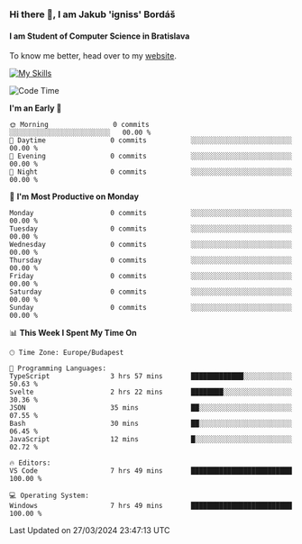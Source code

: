 ### Hi there 👋, I am Jakub 'igniss' Bordáš

#### I am Student of Computer Science in Bratislava
To know me better, head over to my [website](https://bordas.sk).

[![My Skills](https://skillicons.dev/icons?i=js,html,css,figma,svelte,java,kotlin,python,postgresql,typescript,nest,nodejs)](https://bordas.sk)


<!--START_SECTION:waka-->
![Code Time](http://img.shields.io/badge/Code%20Time-1%2C449%20hrs%2052%20mins-blue)

**I'm an Early 🐤** 

```text
🌞 Morning                0 commits           ░░░░░░░░░░░░░░░░░░░░░░░░░   00.00 % 
🌆 Daytime                0 commits           ░░░░░░░░░░░░░░░░░░░░░░░░░   00.00 % 
🌃 Evening                0 commits           ░░░░░░░░░░░░░░░░░░░░░░░░░   00.00 % 
🌙 Night                  0 commits           ░░░░░░░░░░░░░░░░░░░░░░░░░   00.00 % 
```
📅 **I'm Most Productive on Monday** 

```text
Monday                   0 commits           ░░░░░░░░░░░░░░░░░░░░░░░░░   00.00 % 
Tuesday                  0 commits           ░░░░░░░░░░░░░░░░░░░░░░░░░   00.00 % 
Wednesday                0 commits           ░░░░░░░░░░░░░░░░░░░░░░░░░   00.00 % 
Thursday                 0 commits           ░░░░░░░░░░░░░░░░░░░░░░░░░   00.00 % 
Friday                   0 commits           ░░░░░░░░░░░░░░░░░░░░░░░░░   00.00 % 
Saturday                 0 commits           ░░░░░░░░░░░░░░░░░░░░░░░░░   00.00 % 
Sunday                   0 commits           ░░░░░░░░░░░░░░░░░░░░░░░░░   00.00 % 
```


📊 **This Week I Spent My Time On** 

```text
🕑︎ Time Zone: Europe/Budapest

💬 Programming Languages: 
TypeScript               3 hrs 57 mins       █████████████░░░░░░░░░░░░   50.63 % 
Svelte                   2 hrs 22 mins       ████████░░░░░░░░░░░░░░░░░   30.36 % 
JSON                     35 mins             ██░░░░░░░░░░░░░░░░░░░░░░░   07.55 % 
Bash                     30 mins             ██░░░░░░░░░░░░░░░░░░░░░░░   06.45 % 
JavaScript               12 mins             █░░░░░░░░░░░░░░░░░░░░░░░░   02.72 % 

🔥 Editors: 
VS Code                  7 hrs 49 mins       █████████████████████████   100.00 % 

💻 Operating System: 
Windows                  7 hrs 49 mins       █████████████████████████   100.00 % 
```


 Last Updated on 27/03/2024 23:47:13 UTC
<!--END_SECTION:waka-->
